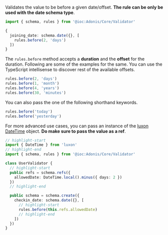 Validates the value to be before a given date/offset. **The rule can be only be used with the date schema type**.

```ts
import { schema, rules } from '@ioc:Adonis/Core/Validator'

{
  joining_date: schema.date({}, [
    rules.before(2, 'days')
  ])
}
```

The `rules.before` method accepts a **duration** and the **offset** for the duration. Following are some of the examples for the same. You can use the TypeScript intellisense to discover rest of the available offsets.

```ts
rules.before(2, 'days')
rules.before(1, 'month')
rules.before(4, 'years')
rules.before(30, 'minutes')
```

You can also pass the one of the following shorthand keywords.

```ts
rules.before('today')
rules.before('yesterday')
```

For more advanced use cases, you can pass an instance of the [luxon DateTime](https://moment.github.io/luxon/docs/class/src/datetime.js~DateTime.html) object. **Do make sure to pass the value as a ref**.

```ts
// highlight-start
import { DateTime } from 'luxon'
// highlight-end
import { schema, rules } from '@ioc:Adonis/Core/Validator'

class UserValidator {
  // highlight-start
  public refs = schema.refs({
    allowedDate: DateTime.local().minus({ days: 2 })
  })
  // highlight-end

  public schema = schema.create({
    checkin_date: schema.date({}, [
      // highlight-start
      rules.before(this.refs.allowedDate)
      // highlight-end
    ])
  })
}
```
